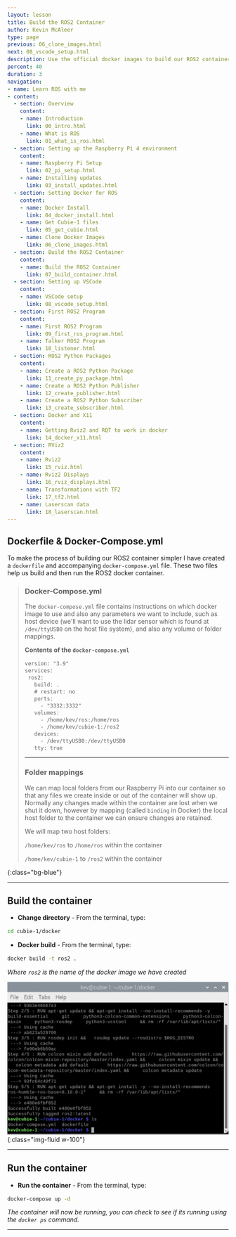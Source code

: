 ```yaml
---
layout: lesson
title: Build the ROS2 Container
author: Kevin McAleer
type: page
previous: 06_clone_images.html
next: 08_vscode_setup.html
description: Use the official docker images to build our ROS2 container
percent: 40
duration: 3
navigation:
- name: Learn ROS with me
- content:
  - section: Overview
    content:
    - name: Introduction
      link: 00_intro.html
    - name: What is ROS
      link: 01_what_is_ros.html
  - section: Setting up the Raspberry Pi 4 environment
    content:
    - name: Raspberry Pi Setup
      link: 02_pi_setup.html
    - name: Installing updates
      link: 03_install_updates.html
  - section: Setting Docker for ROS
    content:
    - name: Docker Install
      link: 04_docker_install.html
    - name: Get Cubie-1 files
      link: 05_get_cubie.html
    - name: Clone Docker Images
      link: 06_clone_images.html
  - section: Build the ROS2 Container
    content:
    - name: Build the ROS2 Container
      link: 07_build_container.html
  - section: Setting up VSCode
    content:
    - name: VSCode setup
      link: 08_vscode_setup.html
  - section: First ROS2 Program
    content:
    - name: First ROS2 Program
      link: 09_first_ros_program.html
    - name: Talker ROS2 Program
      link: 10_listener.html
  - section: ROS2 Python Packages
    content:
    - name: Create a ROS2 Python Package
      link: 11_create_py_package.html
    - name: Create a ROS2 Python Publisher
      link: 12_create_publisher.html
    - name: Create a ROS2 Python Subscriber
      link: 13_create_subscriber.html
  - section: Docker and X11
    content:
    - name: Getting Rviz2 and RQT to work in docker
      link: 14_docker_x11.html
  - section: RViz2
    content:
    - name: Rviz2
      link: 15_rviz.html
    - name: Rviz2 Displays
      link: 16_rviz_displays.html
    - name: Transformations with TF2
      link: 17_tf2.html
    - name: Laserscan data
      link: 18_laserscan.html
---
```



## Dockerfile & Docker-Compose.yml

To make the process of building our ROS2 container simpler I have created a `dockerfile` and accompanying `docker-compose.yml` file. These two files help us build and then run the ROS2 docker container.

> ### Docker-Compose.yml
>
> The `docker-compose.yml` file contains instructions on which docker image to use and also any parameters we want to include, such as host device (we'll want to use the lidar sensor which is found at `/dev/ttyUSB0` on the host file system), and also any volume or folder mappings.
>
> **Contents of the `docker-compose.yml`**
>
> ```docker
> version: "3.9"
> services:
>  ros2:
>    build: .
>    # restart: no
>    ports: 
>      - "3332:3332"
>    volumes:
>      - /home/kev/ros:/home/ros
>      - /home/kev/cubie-1:/ros2
>    devices:
>      - /dev/ttyUSB0:/dev/ttyUSB0
>    tty: true
> ```
>
> ---
>
> ### Folder mappings
>
> We can map local folders from our Raspberry Pi into our container so that any files we create inside or out of the container will show up.  Normally any changes made within the container are lost when we shut it down, however by mapping (called `binding` in Docker) the local host folder to the container we can ensure changes are retained.
>
> We will map two host folders:
>
> `/home/kev/ros` to `/home/ros` within the container
>
> `/home/kev/cubie-1` to `/ros2` within the container
>
{:class="bg-blue"}

---

## Build the container

* **Change directory** - From the terminal, type:

```bash
cd cubie-1/docker
```

* **Docker build** - From the terminal, type:

```bash
docker build -t ros2 .
```

*Where `ros2` is the name of the docker image we have created*

![Build output on a terminal](assets/build.png){:class="img-fluid w-100"}

---

## Run the container

* **Run the container** - From the terminal, type:

```bash
docker-compose up -d
```

*The container will now be running, you can check to see if its running using the `docker ps` command.*

---
